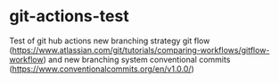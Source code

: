 # git-actions-test
Test of git hub actions new branching strategy git flow (https://www.atlassian.com/git/tutorials/comparing-workflows/gitflow-workflow) and new branching system conventional commits (https://www.conventionalcommits.org/en/v1.0.0/)
